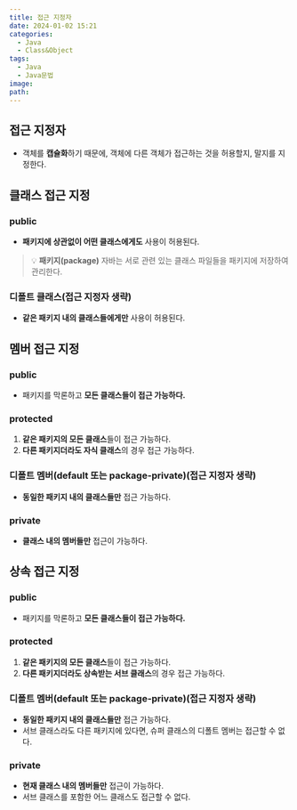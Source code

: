 ```yaml
---
title: 접근 지정자
date: 2024-01-02 15:21
categories:
  - Java
  - Class&Object
tags:
  - Java
  - Java문법
image: 
path:
---
```


## 접근 지정자
+ 객체를 **캡슐화**하기 때문에, 객체에 다른 객체가 접근하는 것을 허용할지, 말지를 지정한다.

## 클래스 접근 지정
### public
+ **패키지에 상관없이 어떤 클래스에게도** 사용이 허용된다.

> 💡 **패키지(package)**
자바는 서로 관련 있는 클래스 파일들을 패키지에 저장하여 관리한다.

### 디폴트 클래스(접근 지정자 생략)
+ **같은 패키지 내의 클래스들에게만** 사용이 허용된다.


## 멤버 접근 지정
### public
+ 패키지를 막론하고 **모든 클래스들이 접근 가능하다.**

### protected
1. **같은 패키지의 모든 클래스**들이 접근 가능하다.
2. **다른 패키지더라도 자식 클래스**의 경우 접근 가능하다.

### 디폴트 멤버(default 또는 package-private)(접근 지정자 생략)
+ **동일한 패키지 내의 클래스들만** 접근 가능하다.

### private
+ **클래스 내의 멤버들만** 접근이 가능하다.

## 상속 접근 지정
### public
+ 패키지를 막론하고 **모든 클래스들이 접근 가능하다.**

### protected
1. **같은 패키지의 모든 클래스**들이 접근 가능하다.
2. **다른 패키지더라도 상속받는 서브 클래스**의 경우 접근 가능하다.


### 디폴트 멤버(default 또는 package-private)(접근 지정자 생략)
+ **동일한 패키지 내의 클래스들만** 접근 가능하다.
+ 서브 클래스라도 다른 패키지에 있다면, 슈퍼 클래스의 디폴트 멤버는 접근할 수 없다.

### private
+ **현재 클래스 내의 멤버들만** 접근이 가능하다.
+ 서브 클래스를 포함한 어느 클래스도 접근할 수 없다.
